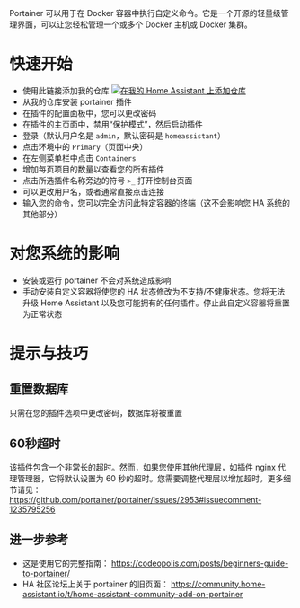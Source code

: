 Portainer 可以用于在 Docker 容器中执行自定义命令。它是一个开源的轻量级管理界面，可以让您轻松管理一个或多个 Docker 主机或 Docker 集群。

# 快速开始
- 使用此链接添加我的仓库
[![在我的 Home Assistant 上添加仓库][repository-badge]][repository-url]
- 从我的仓库安装 portainer 插件
- 在插件的配置面板中，您可以更改密码
- 在插件的主页面中，禁用“保护模式”，然后启动插件
- 登录（默认用户名是 `admin`，默认密码是 `homeassistant`）
- 点击环境中的 `Primary`（页面中央）
- 在左侧菜单栏中点击 `Containers`
- 增加每页项目的数量以查看您的所有插件
- 点击所选插件名称旁边的符号 `>_` 打开控制台页面
- 可以更改用户名，或者通常直接点击连接
- 输入您的命令，您可以完全访问此特定容器的终端（这不会影响您 HA 系统的其他部分）

# 对您系统的影响
- 安装或运行 portainer 不会对系统造成影响
- 手动安装自定义容器将使您的 HA 状态修改为不支持/不健康状态。您将无法升级 Home Assistant 以及您可能拥有的任何插件。停止此自定义容器将重置为正常状态

# 提示与技巧

## 重置数据库
只需在您的插件选项中更改密码，数据库将被重置

## 60秒超时
该插件包含一个非常长的超时。然而，如果您使用其他代理层，如插件 nginx 代理管理器，它将默认设置为 60 秒的超时。您需要调整代理层以增加超时。更多细节请见： https://github.com/portainer/portainer/issues/2953#issuecomment-1235795256

## 进一步参考
- 这是使用它的完整指南： https://codeopolis.com/posts/beginners-guide-to-portainer/
- HA 社区论坛上关于 portainer 的旧页面： https://community.home-assistant.io/t/home-assistant-community-add-on-portainer

[repository-badge]: https://img.shields.io/badge/Add%20repository%20to%20my-Home%20Assistant-41BDF5?logo=home-assistant&style=for-the-badge
[repository-url]: https://my.home-assistant.io/redirect/supervisor_add_addon_repository/?repository_url=https%3A%2F%2Fgithub.com%2Falexbelgium%2Fhassio-addons